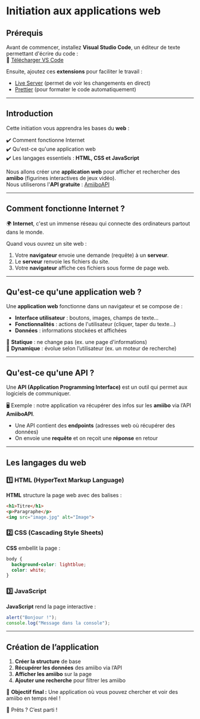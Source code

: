 # Initiation aux applications web

## Prérequis

Avant de commencer, installez **Visual Studio Code**, un éditeur de texte permettant d'écrire du code :  
🔗 [Télécharger VS Code](https://code.visualstudio.com)

Ensuite, ajoutez ces **extensions** pour faciliter le travail :
- [Live Server](https://marketplace.visualstudio.com/items?itemName=ritwickdey.LiveServer) (permet de voir les changements en direct)
- [Prettier](https://marketplace.visualstudio.com/items?itemName=esbenp.prettier-vscode) (pour formater le code automatiquement)

---

## Introduction

Cette initiation vous apprendra les bases du **web** :

✔️ Comment fonctionne Internet  
✔️ Qu'est-ce qu'une application web  
✔️ Les langages essentiels : **HTML, CSS et JavaScript**

Nous allons créer une **application web** pour afficher et rechercher des **amiibo** (figurines interactives de jeux vidéo).  
Nous utiliserons l'**API gratuite** : [AmiiboAPI](https://amiiboapi.com/)

---

## Comment fonctionne Internet ?

🌍 **Internet**, c'est un immense réseau qui connecte des ordinateurs partout dans le monde.

Quand vous ouvrez un site web :
1. Votre **navigateur** envoie une demande (requête) à un **serveur**.
2. Le **serveur** renvoie les fichiers du site.
3. Votre **navigateur** affiche ces fichiers sous forme de page web.

---

## Qu'est-ce qu'une application web ?

Une **application web** fonctionne dans un navigateur et se compose de :
- **Interface utilisateur** : boutons, images, champs de texte...
- **Fonctionnalités** : actions de l'utilisateur (cliquer, taper du texte...)
- **Données** : informations stockées et affichées

🔹 **Statique** : ne change pas (ex. une page d'informations)  
🔹 **Dynamique** : évolue selon l’utilisateur (ex. un moteur de recherche)

---

## Qu'est-ce qu'une API ?

Une **API (Application Programming Interface)** est un outil qui permet aux logiciels de communiquer.

🖥️ Exemple : notre application va récupérer des infos sur les **amiibo** via l’API **AmiiboAPI**.

- Une API contient des **endpoints** (adresses web où récupérer des données)
- On envoie une **requête** et on reçoit une **réponse** en retour

---

## Les langages du web

### 1️⃣ HTML (HyperText Markup Language)
**HTML** structure la page web avec des balises :
```html
<h1>Titre</h1>
<p>Paragraphe</p>
<img src="image.jpg" alt="Image">
```

### 2️⃣ CSS (Cascading Style Sheets)
**CSS** embellit la page :
```css
body {
  background-color: lightblue;
  color: white;
}
```

### 3️⃣ JavaScript
**JavaScript** rend la page interactive :
```js
alert("Bonjour !");
console.log("Message dans la console");
```

---

## Création de l’application

1. **Créer la structure** de base
2. **Récupérer les données** des amiibo via l’API
3. **Afficher les amiibo** sur la page
4. **Ajouter une recherche** pour filtrer les amiibo

🎯 **Objectif final :** Une application où vous pouvez chercher et voir des amiibo en temps réel !

🚀 Prêts ? C’est parti !
